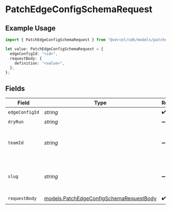 # PatchEdgeConfigSchemaRequest

## Example Usage

```typescript
import { PatchEdgeConfigSchemaRequest } from "@vercel/sdk/models/patchedgeconfigschemaop.js";

let value: PatchEdgeConfigSchemaRequest = {
  edgeConfigId: "<id>",
  requestBody: {
    definition: "<value>",
  },
};
```

## Fields

| Field                                                                                    | Type                                                                                     | Required                                                                                 | Description                                                                              |
| ---------------------------------------------------------------------------------------- | ---------------------------------------------------------------------------------------- | ---------------------------------------------------------------------------------------- | ---------------------------------------------------------------------------------------- |
| `edgeConfigId`                                                                           | *string*                                                                                 | :heavy_check_mark:                                                                       | N/A                                                                                      |
| `dryRun`                                                                                 | *string*                                                                                 | :heavy_minus_sign:                                                                       | N/A                                                                                      |
| `teamId`                                                                                 | *string*                                                                                 | :heavy_minus_sign:                                                                       | The Team identifier to perform the request on behalf of.                                 |
| `slug`                                                                                   | *string*                                                                                 | :heavy_minus_sign:                                                                       | The Team slug to perform the request on behalf of.                                       |
| `requestBody`                                                                            | [models.PatchEdgeConfigSchemaRequestBody](../models/patchedgeconfigschemarequestbody.md) | :heavy_check_mark:                                                                       | N/A                                                                                      |